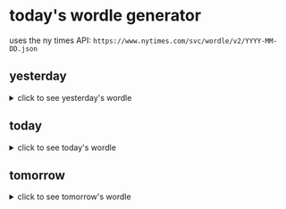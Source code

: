 # today's wordle generator

uses the ny times API: `https://www.nytimes.com/svc/wordle/v2/YYYY-MM-DD.json`

## yesterday

<details>
    <summary>click to see yesterday's wordle</summary>

    poppy

</details>

## today

<details>
    <summary>click to see today's wordle</summary>

    curve

</details>

## tomorrow

<details>
    <summary>click to see tomorrow's wordle</summary>

    baler

</details>
